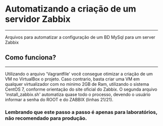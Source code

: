 # Automatizando a criação de um servidor Zabbix
---
Arquivos para automatizar a configuração de um BD MySql para um server Zabbix

## Como funciona?
---
Utilizando o arquivo 'Vagrantfile' você consegue otimizar a criação de um VM no VirtualBox o projeto. Caso contrario, basta criar uma VM em qualquer virtualizador com no minimo 2GB de Ram, utilizando o sistema CentOS 7, conforme orientação do site oficial do Zabbix.
O segunda arquivo 'install_zabbix.sh' automatiza quase todo o processo, devendo o usuário informar a senha do ROOT e do ZABBIX (linhas 21/21).

### Lembrando que este passo a passo é apenas para laboratórios, não recomendado para produção.
